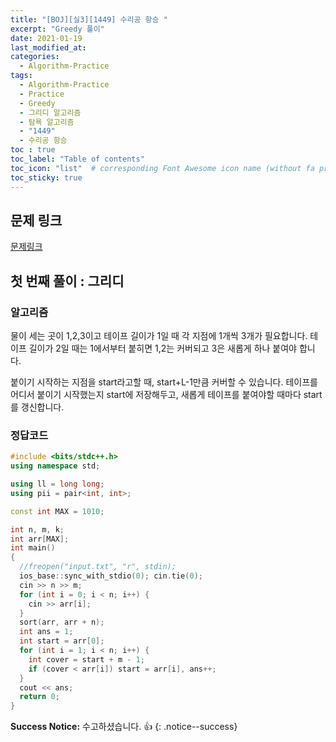 ```yaml
---
title: "[BOJ][실3][1449] 수리공 항승 "
excerpt: "Greedy 풀이"
date: 2021-01-19
last_modified_at:
categories:
  - Algorithm-Practice
tags:
  - Algorithm-Practice
  - Practice
  - Greedy
  - 그리디 알고리즘
  - 탐욕 알고리즘
  - "1449"
  - 수리공 항승
toc : true
toc_label: "Table of contents"
toc_icon: "list"  # corresponding Font Awesome icon name (without fa prefix)
toc_sticky: true
---
```


## 문제 링크

[문제링크](https://www.acmicpc.net/problem/1449)  

## 첫 번째 풀이 : 그리디

### 알고리즘

물이 세는 곳이 1,2,3이고 테이프 길이가 1일 때  각 지점에 1개씩 3개가 필요합니다. 테이프 길이가 2일 때는 1에서부터 붙히면 1,2는 커버되고 3은 새롭게 하나 붙여야 합니다.  

붙이기 시작하는 지점을 start라고할 때, start+L-1만큼 커버할 수 있습니다. 테이프를 어디서 붙이기 시작했는지 start에 저장해두고, 새롭게 테이프를 붙여야할 때마다 start를 갱신합니다.  

### 정답코드  

```cpp
#include <bits/stdc++.h>
using namespace std;

using ll = long long;
using pii = pair<int, int>;

const int MAX = 1010;

int n, m, k;
int arr[MAX];
int main()
{
  //freopen("input.txt", "r", stdin);
  ios_base::sync_with_stdio(0); cin.tie(0);
  cin >> n >> m;
  for (int i = 0; i < n; i++) {
    cin >> arr[i];
  }
  sort(arr, arr + n);
  int ans = 1;
  int start = arr[0];
  for (int i = 1; i < n; i++) {
    int cover = start + m - 1;
    if (cover < arr[i]) start = arr[i], ans++;
  }
  cout << ans;
  return 0;
}

```


**Success Notice:**
수고하셨습니다. :+1:
{: .notice--success}